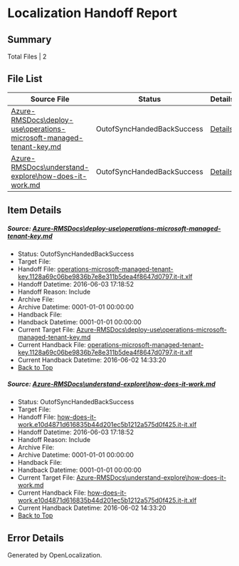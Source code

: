 # <a name='report-top'></a> Localization Handoff Report

## Summary
 Total Files | 2

## File List
 Source File | Status | Details 
 ----------- | ------ | ------- 
 [Azure-RMSDocs\deploy-use\operations-microsoft-managed-tenant-key.md](https://github.com/Microsoft/Azure-RMSDocs-pr/blob/f517c66dde0f686e3a74d7abc76a7c4f5d2252f8/Azure-RMSDocs/deploy-use/operations-microsoft-managed-tenant-key.md) | OutofSyncHandedBackSuccess | [Details](#00db0afb2e5d872162f7ac4e361f517623530ae231)
 [Azure-RMSDocs\understand-explore\how-does-it-work.md](https://github.com/Microsoft/Azure-RMSDocs-pr/blob/5d825d6c8b2c8b7a9c34ac940c5a08439a9ae562/Azure-RMSDocs/understand-explore/how-does-it-work.md) | OutofSyncHandedBackSuccess | [Details](#505f2c94bb4fd056b4d2f51c147c6b0b84efac00389)

## Item Details
##### <a name='00db0afb2e5d872162f7ac4e361f517623530ae231'></a> Source: [Azure-RMSDocs\deploy-use\operations-microsoft-managed-tenant-key.md](https://github.com/Microsoft/Azure-RMSDocs-pr/blob/f517c66dde0f686e3a74d7abc76a7c4f5d2252f8/Azure-RMSDocs/deploy-use/operations-microsoft-managed-tenant-key.md)
* Status: OutofSyncHandedBackSuccess
* Target File: 
* Handoff File: [operations-microsoft-managed-tenant-key.1128a69c06be9836b7e8e311b5dea4f8647d0797.it-it.xlf](https://github.com/Microsoft/EM.handoff/blob/2e0e26891e6c38c52ecec7c0c1f0a36b306d3643/ol-handoff/Microsoft/Azure-RMSDocs-pr.it-it/master/operations-microsoft-managed-tenant-key.1128a69c06be9836b7e8e311b5dea4f8647d0797.it-it.xlf)
* Handoff Datetime: 2016-06-03 17:18:52
* Handoff Reason: Include
* Archive File: 
* Archive Datetime: 0001-01-01 00:00:00
* Handback File: 
* Handback Datetime: 0001-01-01 00:00:00
* Current Target File: [Azure-RMSDocs\deploy-use\operations-microsoft-managed-tenant-key.md](https://github.com/Microsoft/Azure-RMSDocs-pr.it-it/blob/e7b9a40169de19fe83591195169c97143855c4ab/Azure-RMSDocs/deploy-use/operations-microsoft-managed-tenant-key.md)
* Current Handback File: [operations-microsoft-managed-tenant-key.1128a69c06be9836b7e8e311b5dea4f8647d0797.it-it.xlf](https://github.com/Microsoft/EM.handback/blob/af5872768ab0c01543ec943d801a590c59743892/ol-handback/Microsoft/Azure-RMSDocs-pr.it-it/master/operations-microsoft-managed-tenant-key.1128a69c06be9836b7e8e311b5dea4f8647d0797.it-it.xlf)
* Current Handback Datetime: 2016-06-02 14:33:20
* [Back to Top](#report-top)

##### <a name='505f2c94bb4fd056b4d2f51c147c6b0b84efac00389'></a> Source: [Azure-RMSDocs\understand-explore\how-does-it-work.md](https://github.com/Microsoft/Azure-RMSDocs-pr/blob/5d825d6c8b2c8b7a9c34ac940c5a08439a9ae562/Azure-RMSDocs/understand-explore/how-does-it-work.md)
* Status: OutofSyncHandedBackSuccess
* Target File: 
* Handoff File: [how-does-it-work.e10d4871d616835b44d201ec5b1212a575d0f425.it-it.xlf](https://github.com/Microsoft/EM.handoff/blob/2e0e26891e6c38c52ecec7c0c1f0a36b306d3643/ol-handoff/Microsoft/Azure-RMSDocs-pr.it-it/master/how-does-it-work.e10d4871d616835b44d201ec5b1212a575d0f425.it-it.xlf)
* Handoff Datetime: 2016-06-03 17:18:52
* Handoff Reason: Include
* Archive File: 
* Archive Datetime: 0001-01-01 00:00:00
* Handback File: 
* Handback Datetime: 0001-01-01 00:00:00
* Current Target File: [Azure-RMSDocs\understand-explore\how-does-it-work.md](https://github.com/Microsoft/Azure-RMSDocs-pr.it-it/blob/e7b9a40169de19fe83591195169c97143855c4ab/Azure-RMSDocs/understand-explore/how-does-it-work.md)
* Current Handback File: [how-does-it-work.e10d4871d616835b44d201ec5b1212a575d0f425.it-it.xlf](https://github.com/Microsoft/EM.handback/blob/af5872768ab0c01543ec943d801a590c59743892/ol-handback/Microsoft/Azure-RMSDocs-pr.it-it/master/how-does-it-work.e10d4871d616835b44d201ec5b1212a575d0f425.it-it.xlf)
* Current Handback Datetime: 2016-06-02 14:33:20
* [Back to Top](#report-top)


## Error Details

Generated by OpenLocalization.
